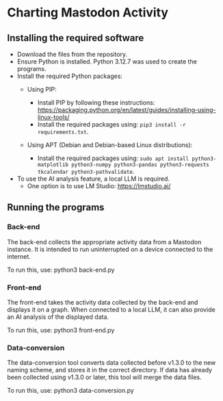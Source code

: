 # Charting Mastodon Activity

## Installing the required software
- Download the files from the repository.
- Ensure Python is installed. Python 3.12.7 was used to create the programs.
- Install the required Python packages:
    - Using PIP:
        - Install PIP by following these instructions: https://packaging.python.org/en/latest/guides/installing-using-linux-tools/
        - Install the required packages using: `pip3 install -r requirements.txt`.

    - Using APT (Debian and Debian-based Linux distributions):
        - Install the required packages using: `sudo apt install python3-matplotlib python3-numpy python3-pandas python3-requests tkcalendar python3-pathvalidate`.
- To use the AI analysis feature, a local LLM is required.
    - One option is to use LM Studio: https://lmstudio.ai/

## Running the programs

### Back-end
The back-end collects the appropriate activity data from a Mastodon instance. It is intended to run uninterrupted on a device connected to the internet.

To run this, use: python3 back-end.py

### Front-end
The front-end takes the activity data collected by the back-end and displays it on a graph. When connected to a local LLM, it can also provide an AI analysis of the displayed data.

To run this, use: python3 front-end.py

### Data-conversion
The data-conversion tool converts data collected before v1.3.0 to the new naming scheme, and stores it in the correct directory. If data has already been collected using v1.3.0 or later, this tool will merge the data files.

To run this, use: python3 data-conversion.py
